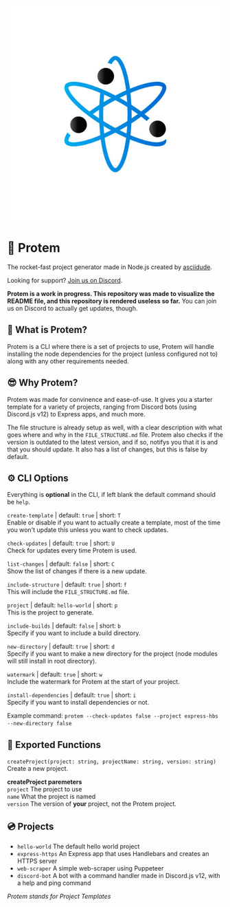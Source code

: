 <div style="text-align:center;">
    <img src="images/icon.png"  />
</div>

# :rocket: Protem

The rocket-fast project generator made in Node.js created by [asciidude](https://www.github.com/asciidude).

Looking for support? [Join us on Discord](https://discord.gg/NBxHE5UyTD).

<b>Protem is a work in progress. This repository was made to visualize the README file, and this repository is rendered useless so far.</b> You can join us on Discord to actually get updates, though.

## :thinking:  What is Protem?
Protem is a CLI where there is a set of projects to use, Protem will handle installing the node dependencies for the project (unless configured not to) along with any other requirements needed.

## :sunglasses: Why Protem?
Protem was made for convinence and ease-of-use. It gives you a starter template for a variety of projects, ranging from Discord bots (using Discord.js v12) to Express apps, and much more.

The file structure is already setup as well, with a clear description with what goes where and why in the `FILE_STRUCTURE.md` file. Protem also checks if the version is outdated to the latest version, and if so, notifys you that it is and that you should update. It also has a list of changes, but this is false by default.

## :gear: CLI Options
Everything is <b>optional</b> in the CLI, if left blank the default command should be `help`.

`create-template` | default: `true` | short: `T`\
Enable or disable if you want to actually create a template, most of the time you won't update this unless you want to check updates.

`check-updates` | default: `true` | short: `U`\
Check for updates every time Protem is used.

`list-changes` | default: `false` | short: `C`\
Show the list of changes if there is a new update.

`include-structure` | default: `true` | short: `f`\
This will include the `FILE_STRUCTURE.md` file.

`project` | default: `hello-world` | short: `p`\
This is the project to generate.

`include-builds` | default: `false` | short: `b`\
Specify if you want to include a build directory.

`new-directory` | default: `true` | short: `d`\
Specify if you want to make a new directory for the project (node modules will still install in root directory).

`watermark` | default: `true` | short: `w`\
Include the watermark for Protem at the start of your project.

`install-dependencies` | default: `true` | short: `i`\
Specify if you want to install dependencies or not.

Example command: `protem --check-updates false --project express-hbs --new-directory false`

## :robot: Exported Functions
`createProject(project: string, projectName: string, version: string)` Create a new project.

<b>createProject paremeters</b>\
`project` The project to use\
`name` What the project is named\
`version` The version of <b>your</b> project, not the Protem project.

## :cd: Projects

* `hello-world` The default hello world project
* `express-https` An Express app that uses Handlebars and creates an HTTPS server
* `web-scraper` A simple web-scraper using Puppeteer
* `discord-bot` A bot with a command handler made in Discord.js v12, with a help and ping command

<i>Protem stands for Project Templates</i>